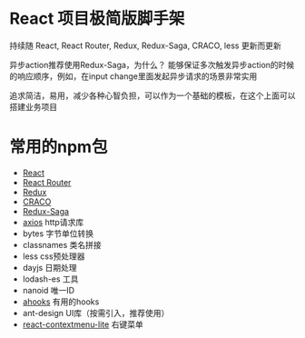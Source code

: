 # React 项目极简版脚手架
持续随 React, React Router, Redux, Redux-Saga, CRACO, less 更新而更新

异步action推荐使用Redux-Saga，为什么？
能够保证多次触发异步action的时候的响应顺序，例如，在input change里面发起异步请求的场景非常实用

追求简洁，易用，减少各种心智负担，可以作为一个基础的模板，在这个上面可以搭建业务项目

# 常用的npm包
- [React](https://react.dev/)
- [React Router](https://reactrouter.com/)
- [Redux](https://redux.js.org/)
- [CRACO](https://craco.js.org/)
- [Redux-Saga](https://redux-saga.js.org/)
- [axios](https://github.com/axios/axios) http请求库
- bytes 字节单位转换
- classnames 类名拼接
- less css预处理器
- dayjs 日期处理
- lodash-es 工具
- nanoid 唯一ID
- [ahooks](https://ahooks.js.org/zh-CN) 有用的hooks
- ant-design UI库（按需引入，推荐使用）
- [react-contextmenu-lite](https://github.com/rt-zhangxuefei/react-contextmenu) 右键菜单
